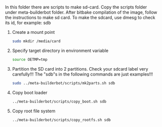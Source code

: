 In this folder there are scripts to make sd-card.
Copy the scripts folder under meta-builderbot folder.
After bitbake compilation of the image, follow the instructions to make sd card.
To make the sdcard, use dmesg to check its id, for example: sdb
1. Create a mount point
    ```bash
    sudo mkdir /media/card
    ```
2. Specify target directory in environment variable
    ```bash
    source OETMP=tmp
    ```
3. Partition the SD card into 2 partitions. 
Check your sdcard label very carefully!!! The "sdb"s in the following commands are just examples!!!
    ```bash
    sudo ../meta-builderbot/scripts/mk2parts.sh sdb
    ```
4. Copy boot loader
    ```bash
    ../meta-builderbot/scripts/copy_boot.sh sdb
    ```
5. Copy root file system
    ```bash
    ../meta-builderbot/scripts/copy_rootfs.sh sdb
    ```

